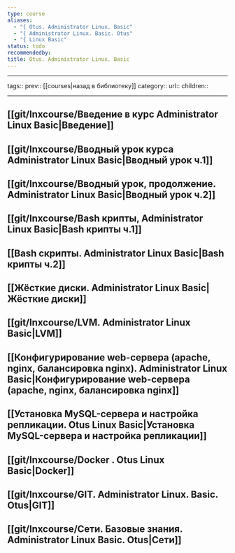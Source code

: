 ```yaml
---
type: course
aliases:
  - "{ Otus. Administrator Linux. Basic"
  - "{ Administrator Linux. Basic. Otus"
  - "{ Linux Basic"
status: todo
recommendedby: 
title: Otus. Administrator Linux. Basic
---
```

___ 
tags:: 
prev:: [[courses|назад в библиотеку]] 
category:: 
url:: 
children:: 
___ 


## [[git/lnxcourse/Введение в курс Administrator Linux Basic|Введение]]

## [[git/lnxcourse/Вводный урок курса Administrator Linux Basic|Вводный урок ч.1]]
## [[git/lnxcourse/Вводный урок, продолжение. Administrator Linux Basic|Вводный урок ч.2]]
## [[git/lnxcourse/Bash крипты, Administrator Linux Basic|Bash крипты ч.1]]
## [[Bash скрипты. Administrator Linux Basic|Bash крипты ч.2]]
## [[Жёсткие диски. Administrator Linux Basic|Жёсткие диски]]
## [[git/lnxcourse/LVM. Administrator Linux Basic|LVM]]
## [[Конфигурирование web-сервера (apache, nginx, балансировка nginx). Administrator Linux Basic|Конфигурирование web-сервера (apache, nginx, балансировка nginx]] 

## [[Установка MySQL-сервера и настройка репликации. Otus Linux Basic|Установка MySQL-сервера и настройка репликации]]
  
  ## [[git/lnxcourse/Docker . Otus Linux Basic|Docker]]

## [[git/lnxcourse/GIT. Administrator Linux. Basic. Otus|GIT]]

## [[git/lnxcourse/Сети. Базовые знания. Administrator Linux Basic. Otus|Сети]]


